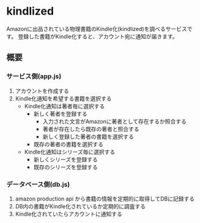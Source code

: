 # kindlized
Amazonに出品されている物理書籍のKindle化(kindlized)を調べるサービスです。
登録した書籍がKindle化すると、アカウント宛に通知が届きます。

## 概要
### サービス側(app.js)
1. アカウントを作成する
2. Kindle化通知を希望する書籍を選択する
	- Kindle化通知は著者毎に選択する
		- 新しく著者を登録する
			- 入力された文言がAmazonに著者として存在するか照合する
			- 著者が存在したら既存の著者と照合する
			- 新しく登録した著者の書籍を選択する
		- 既存の著者の書籍を選択する
	- Kindle化通知はシリーズ毎に選択する
		- 新しくシリーズを登録する
		- 既存のシリーズを登録する

### データベース側(db.js)
1. amazon production api から書籍の情報を定期的に取得してDBに記録する
2. DB内の書籍がKindle化されているか定期的に調査する
3. Kindle化されていたらアカウントに通知する